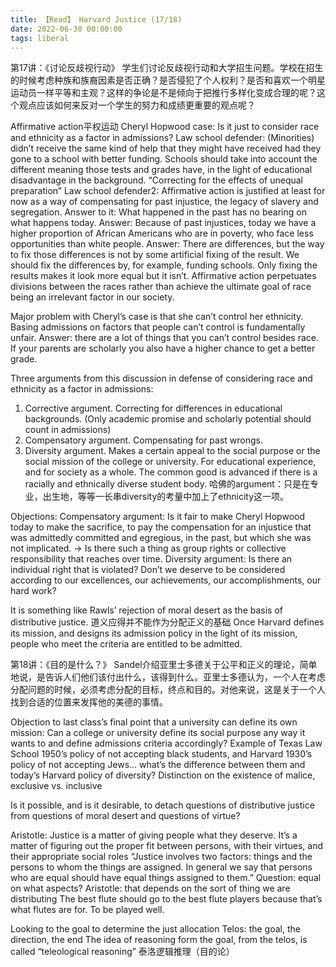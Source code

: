 ```yaml
---
title: 【Read】 Harvard Justice (17/18) 
date: 2022-06-30 00:00:00
tags: liberal
---
```







第17讲：《讨论反歧视行动》 
学生们讨论反歧视行动和大学招生问题。学校在招生的时候考虑种族和族裔因素是否正确？是否侵犯了个人权利？是否和喜欢一个明星运动员一样平等和主观？这样的争论是不是倾向于把推行多样化变成合理的呢？这个观点应该如何来反对一个学生的努力和成绩更重要的观点呢？ 

Affirmative action平权运动
Cheryl Hopwood case: Is it just to consider race and ethnicity as a factor in admissions?
Law school defender: (Minorities) didn’t receive the same kind of help that they might have received had they gone to a school with better funding. Schools should take into account the different meaning those tests and grades have, in the light of educational disadvantage in the background. “Correcting for the effects of unequal preparation”
Law school defender2: Affirmative action is justified at least for now as a way of compensating for past injustice, the legacy of slavery and segregation.
Answer to it: What happened in the past has no bearing on what happens today. 
Answer: Because of past injustices, today we have a higher proportion of African Americans who are in poverty, who face less opportunities than white people.
Answer: There are differences, but the way to fix those differences is not by some artificial fixing of the result. We should fix the differences by, for example, funding schools. Only fixing the results makes it look more equal but it isn’t.
Affirmative action perpetuates divisions between the races rather than achieve the ultimate goal of race being an irrelevant factor in our society.

Major problem with Cheryl’s case is that she can’t control her ethnicity. Basing admissions on factors that people can’t control is fundamentally unfair.
Answer: there are a lot of things that you can’t control besides race. If your parents are scholarly you also have a higher chance to get a better grade.

Three arguments from this discussion in defense of considering race and ethnicity as a factor in admissions:
1.	Corrective argument. Correcting for differences in educational backgrounds. (Only academic promise and scholarly potential should count in admissions)
2.	Compensatory argument. Compensating for past wrongs.
1.	Diversity argument. Makes a certain appeal to the social purpose or the social mission of the college or university. For educational experience, and for society as a whole. The common good is advanced if there is a racially and ethnically diverse student body. 哈佛的argument：只是在专业，出生地，等等一长串diversity的考量中加上了ethnicity这一项。

Objections:
Compensatory argument: Is it fair to make Cheryl Hopwood today to make the sacrifice, to pay the compensation for an injustice that was admittedly committed and egregious, in the past, but which she was not implicated. -> Is there such a thing as group rights or collective responsibility that reaches over time.
Diversity argument: Is there an individual right that is violated? Don’t we deserve to be considered according to our excellences, our achievements, our accomplishments, our hard work?

It is something like Rawls’ rejection of moral desert as the basis of distributive justice. 道义应得并不能作为分配正义的基础
Once Harvard defines its mission, and designs its admission policy in the light of its mission, people who meet the criteria are entitled to be admitted. 


第18讲：《目的是什么？》 
Sandel介绍亚里士多德关于公平和正义的理论，简单地说，是告诉人们他们该付出什么，该得到什么。亚里士多德认为，一个人在考虑分配问题的时候，必须考虑分配的目标，终点和目的。对他来说，这是关于一个人找到合适的位置来发挥他的美德的事情。 

Objection to last class’s final point that a university can define its own mission:
Can a college or university define its social purpose any way it wants to and define admissions criteria accordingly?
Example of Texas Law School 1950’s policy of not accepting black students, and Harvard 1930’s policy of not accepting Jews… what’s the difference between them and today’s Harvard policy of diversity?
Distinction on the existence of malice, exclusive vs. inclusive

Is it possible, and is it desirable, to detach questions of distributive justice from questions of moral desert and questions of virtue?

Aristotle:
Justice is a matter of giving people what they deserve. It’s a matter of figuring out the proper fit between persons, with their virtues, and their appropriate social roles
“Justice involves two factors: things and the persons to whom the things are assigned. In general we say that persons who are equal should have equal things assigned to them.”
Question: equal on what aspects?
Aristotle: that depends on the sort of thing we are distributing
The best flute should go to the best flute players because that’s what flutes are for. To be played well.

Looking to the goal to determine the just allocation
Telos: the goal, the direction, the end
The idea of reasoning form the goal, from the telos, is called “teleological reasoning” 泰洛逻辑推理（目的论）
